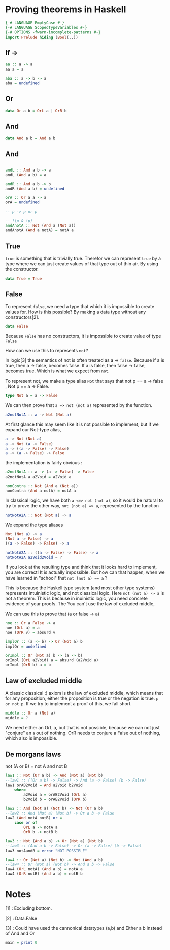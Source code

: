 # Proving theorems in Haskell

```haskell
{-# LANGUAGE EmptyCase #-}
{-# LANGUAGE ScopedTypeVariables #-}
{-# OPTIONS -fwarn-incomplete-patterns #-}
import Prelude hiding (Bool(..))

```
## If ->

```haskell
aa :: a -> a
aa a = a

aba :: a -> b -> a
aba = undefined
```

## Or

```haskell
data Or a b = OrL a | OrR b


```

## And

```haskell
data And a b = And a b
```

## And

```haskell

andL :: And a b -> a
andL (And a b) = a

andR :: And a b -> b
andR (And a b) = undefined

orA :: Or a a -> a
orA = undefined

-- p -> p or p

-- !(p & !p) 
andAnotA :: Not (And a (Not a))
andAnotA (And a notA) = notA a
```

## True

`true` is something that is trivially true.
Therefor we can represent `true` by a type where we can just create values of that type out of thin air.
By using the constructor.

```haskell
data True = True
```

## False

To represent `false`, we need a type that which it is impossible to create values for.
How is this possible?
By making a data type without any constructors[2].

```haskell
data False
```

Because `False` has no constructors, it is impossible to create value of type `False`

How can we use this to represents `not`?

In logic[3] the semantics of not is often treated as a -> `false`.
Because if a is true, then a -> false, becomes false.
If a is false, then false -> false, becomes true. Which is what we expect from `not`.

To represent not, we make a type alias `Not` that says that not p == a -> false , Not p == a -> False.

```haskell
type Not a = a -> False
```

We can then prove that `a => not (not a)` represented by the function.

```elm
a2notNotA :: a -> Not (Not a)
```

At first glance this may seem like it is not possible to implement, but if we expand our Not-type alias,

```elm
a -> Not (Not a)
a -> Not (a -> False)
a -> ((a -> False) -> False)
a -> (a -> False) -> False
```

the implementation is fairly obvious :

```haskell
a2notNotA :: a -> (a -> False) -> False
a2notNotA a a2Void = a2Void a

nonContra :: Not (And a (Not a))
nonContra (And a notA) = notA a
```

In classical logic, we have both `a <=> not (not a)`, so it would be natural to try to prove the other way,
`not (not a) => a`, represented by the function

```elm
notNotA2A :: Not (Not a) -> a
```

We expand the type aliases

```elm
Not (Not a) -> a
(Not a -> False) -> a
((a -> False) -> False) -> a

notNotA2A :: ((a -> False) -> False) -> a
notNotA2A a2Void2Void = ?
```

If you look at the resulting type and think that it looks hard to implement, you are correct!
It is actually impossible.
But how can that happen, when we have learned in "school" that `not (not a) == a` ?

This is because the Haskell type system (and most other type systems) represents intuinistic logic, and not classical logic.
Here `not (not a) -> a` is not a theorem.
This is because in inuinistic logic, you need concrete evidence of your proofs.
The You can't use the law of excluded middle,

We can use this to prove that (a or false -> a)

```haskell
noe :: Or a False -> a
noe (OrL a) = a
noe (OrR v) = absurd v
```

```haskell
implOr :: (a -> b) -> Or (Not a) b
implOr = undefined

orImpl :: Or (Not a) b -> (a -> b)
orImpl (OrL a2Void) a = absurd (a2Void a)
orImpl (OrR b) a = b
```



## Law of excluded middle

A classic classical :) axiom is the law of excluded middle, which means that for any proposition, either the proposition is true or the negation is true.
`p or not p`.
If we try to implement a proof of this, we fall short.

```Haskell
middle :: Or a (Not a)
middle = ?
```

We need either an
OrL a, but that is not possible, because we can not just "conjure" an `a` out of nothing.
OrR needs to conjure a False out of nothing, which also is impossible.

## De morgans laws

not (A or B) = not A and not B

```haskell
law1 :: Not (Or a b) -> And (Not a) (Not b)
--law1 :: ((Or a b) -> False) -> And (a -> False) (b -> False)
law1 orAB2Void = And a2Void b2Void
    where
        a2Void a = orAB2Void (OrL a)
        b2Void b = orAB2Void (OrR b)

law2 :: And (Not a) (Not b) -> Not (Or a b)
--law2 :: And (Not a) (Not b) -> Or a b -> False
law2 (And notA notB) or =
    case or of
        OrL a -> notA a
        OrR b -> notB b

law3 :: Not (And a b) -> Or (Not a) (Not b)
--law3 :: (And a b -> False) -> Or (a -> False) (b -> False)
law3 notAandB = error "NOT POSSIBLE"

law4 :: Or (Not a) (Not b) -> Not (And a b)
--law4 :: Or (Not a) (Not b) -> And a b -> False
law4 (OrL notA) (And a b) = notA a
law4 (OrR notB) (And a b) = notB b
```

# Notes

[1] : Excluding bottom.

[2] : Data.False

[3] : Could have used the cannonical datatypes (a,b) and Either a b instead of And and Or

```haskell
main = print 0
```
